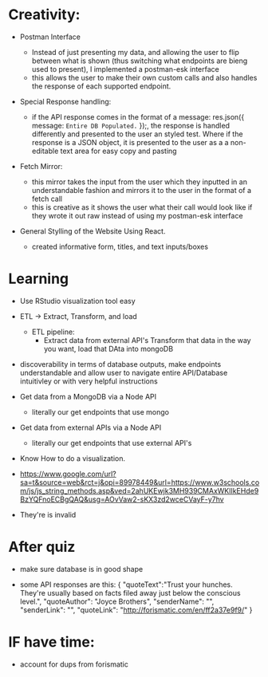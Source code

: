          






# Creativity: 
   
   - Postman Interface 
      - Instead of just presenting my data, and allowing the user to flip between what is shown (thus switching what endpoints are bieng used to present), I implemented a postman-esk interface 
      - this allows the user to make their own custom calls and also handles the response of each supported endpoint. 
   
   - Special Response handling: 
      - if the API response comes in the format of a message: res.json({ message: `Entire DB Populated.` });, the response is handled differently and presented to the user an styled test. Where if the response is a JSON object, it is presented to the user as a a non-editable text area for easy copy and pasting 

   - Fetch Mirror: 
      - this mirror takes the input from the user which they inputted in an understandable fashion and mirrors it to the user in the format of a fetch call 
      - this is creative as it shows the user what their call would look like if they wrote it out raw instead of using my postman-esk interface
      
   - General Stylling of the Website Using React. 
      - created informative form, titles, and text inputs/boxes 


# Learning
   - Use RStudio visualization tool easy 
   - ETL -> Extract, Transform, and load
      - ETL pipeline: 
         - Extract data from external API's Transform that data in the way you want, load that DAta into mongoDB 
   - discoverability in terms of database outputs, make endpoints understandable and allow user to navigate entire API/Database intuitivley or with very helpful instructions 
   - Get data from a MongoDB via a Node API
      - literally our get endpoints that use mongo
   - Get data from external APIs via a Node API
      - literally our get endpoints that use external API's 
   - Know How to do a visualization. 
   - https://www.google.com/url?sa=t&source=web&rct=j&opi=89978449&url=https://www.w3schools.com/js/js_string_methods.asp&ved=2ahUKEwjk3MH939CMAxWKlIkEHde9BzYQFnoECBgQAQ&usg=AOvVaw2-sKX3zd2wceCVayF-y7hv

- They\'re is invalid 

# After quiz
   - make sure database is in good shape
   

- some API responses are this: {
    "quoteText":"Trust your hunches. They\'re usually based on facts filed away just below the conscious level.",
    "quoteAuthor": "Joyce Brothers",
    "senderName": "",
    "senderLink": "",
    "quoteLink": "http://forismatic.com/en/ff2a37e9f9/"
}

# IF have time: 
   - account for dups from forismatic
   
